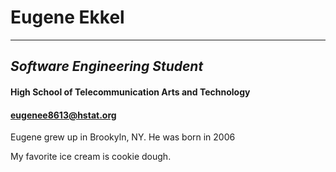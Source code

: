 # Eugene Ekkel  
---
## _Software Engineering Student_
#### **High School of Telecommunication Arts and Technology**  
#### eugenee8613@hstat.org

Eugene grew up in Brookyln, NY. He was born in 2006


My favorite ice cream is cookie dough.


